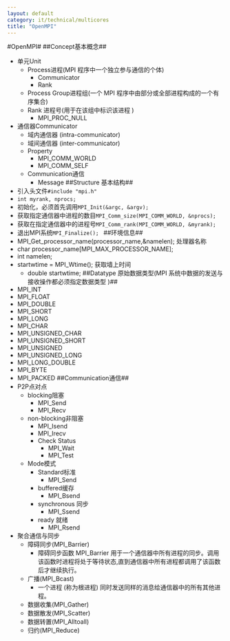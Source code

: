 ```yaml
---
layout: default
category: it/technical/multicores
title: "OpenMPI"
---
```


#OpenMPI#
##Concept基本概念##
* 单元Unit
  * Process进程(MPI 程序中一个独立参与通信的个体) 
    * Communicator
    * Rank
  * Process Group进程组(一个 MPI 程序中由部分或全部进程构成的一个有序集合) 
  * Rank 进程号(用于在该组中标识该进程 )
    * MPI_PROC_NULL
* 通信器Communicator
  * 域内通信器 (intra-communicator) 
  * 域间通信器 (inter-communicator) 
  * Property
    * MPI_COMM_WORLD
    * MPI_COMM_SELF
  * Communication通信
    * Message
##Structure 基本结构##
* 引入头文件`#include "mpi.h"`
* `int myrank, nprocs; `
* 初始化，必须首先调用`MPI_Init(&argc, &argv); `
* 获取指定通信器中进程的数目`MPI_Comm_size(MPI_COMM_WORLD, &nprocs); `
* 获取在指定通信器中的进程号`MPI_Comm_rank(MPI_COMM_WORLD, &myrank); `
* 退出MPI系统`MPI_Finalize(); `
##环境信息##
*   MPI_Get_processor_name(processor_name,&namelen); 处理器名称
  *   char processor_name[MPI_MAX_PROCESSOR_NAME]; 
  * int namelen;
* startwtime = MPI_Wtime(); 获取墙上时间
  * double startwtime;
##Datatype 原始数据类型(MPI 系统中数据的发送与接收操作都必须指定数据类型 )##
* MPI_INT 
* MPI_FLOAT 
* MPI_DOUBLE 
* MPI_SHORT 
* MPI_LONG 
* MPI_CHAR 
* MPI_UNSIGNED_CHAR 
* MPI_UNSIGNED_SHORT 
* MPI_UNSIGNED 
* MPI_UNSIGNED_LONG 
* MPI_LONG_DOUBLE 
* MPI_BYTE 
* MPI_PACKED 
##Communication通信##
* P2P点对点
  * blocking阻塞
    * MPI_Send
    * MPI_Recv
  * non-blocking非阻塞
    * MPI_Isend
    * MPI_Irecv
    * Check Status
      * MPI_Wait
      * MPI_Test
  * Mode模式
    * Standard标准
      * MPI_Send
    * buffered缓存
      * MPI_Bsend
    * synchronous 同步
      * MPI_Ssend
    * ready 就绪
      * MPI_Rsend
* 聚合通信与同步
  * 障碍同步(MPI_Barrier) 
    * 障碍同步函数 MPI_Barrier 用于一个通信器中所有进程的同步。调用该函数时进程将处于等待状态,直到通信器中所有进程都调用了该函数后才继续执行。 
  * 广播(MPI_Bcast) 
    * 一个进程 (称为根进程) 同时发送同样的消息给通信器中的所有其他进程。 
  * 数据收集(MPI_Gather) 
  * 数据散发(MPI_Scatter) 
  * 数据转置(MPI_Alltoall) 
  * 归约(MPI_Reduce) 
